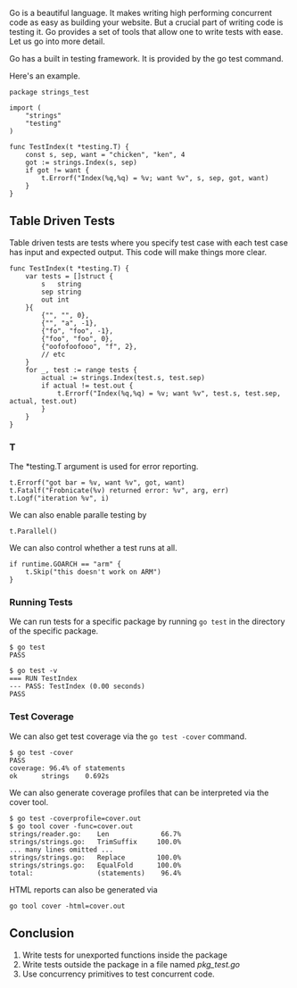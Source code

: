 Go is a beautiful language. It makes writing high performing concurrent code as easy as building your website. But a crucial part of writing code is testing it. Go provides a set of tools that allow one to write tests with ease. Let us go into more detail.

Go has a built in testing framework. It is provided by the go test command.

Here's an example.

```
package strings_test

import (
    "strings"
    "testing"
)

func TestIndex(t *testing.T) {
    const s, sep, want = "chicken", "ken", 4
    got := strings.Index(s, sep)
    if got != want {
        t.Errorf("Index(%q,%q) = %v; want %v", s, sep, got, want)
    }
}

```

## Table Driven Tests

Table driven tests are tests where you specify test case with each test case has input and expected output. This code will make things more clear.

```
func TestIndex(t *testing.T) {
    var tests = []struct {
        s   string
        sep string
        out int
    }{
        {"", "", 0},
        {"", "a", -1},
        {"fo", "foo", -1},
        {"foo", "foo", 0},
        {"oofofoofooo", "f", 2},
        // etc
    }
    for _, test := range tests {
        actual := strings.Index(test.s, test.sep)
        if actual != test.out {
            t.Errorf("Index(%q,%q) = %v; want %v", test.s, test.sep, actual, test.out)
        }
    }
}
```

### T

The *testing.T argument  is used for error reporting.

```
t.Errorf("got bar = %v, want %v", got, want)
t.Fatalf("Frobnicate(%v) returned error: %v", arg, err)
t.Logf("iteration %v", i)
```

We can also enable paralle testing by 

```
t.Parallel()
```

We can also control whether a test runs at all.

```
if runtime.GOARCH == "arm" {
    t.Skip("this doesn't work on ARM")
}
```

### Running Tests

We can run tests for a specific package by running ```go test``` in the directory of the specific package.
```
$ go test
PASS

$ go test -v
=== RUN TestIndex
--- PASS: TestIndex (0.00 seconds)
PASS
```

### Test Coverage 

We can also get test coverage via the ```go test -cover``` command.

```
$ go test -cover
PASS
coverage: 96.4% of statements
ok      strings    0.692s
```

We can also generate coverage profiles that can be interpreted via the cover tool.

```
$ go test -coverprofile=cover.out
$ go tool cover -func=cover.out
strings/reader.go:    Len             66.7%
strings/strings.go:   TrimSuffix     100.0%
... many lines omitted ...
strings/strings.go:   Replace        100.0%
strings/strings.go:   EqualFold      100.0%
total:                (statements)    96.4%
```

HTML reports can also be generated via

```
go tool cover -html=cover.out
```

## Conclusion

1. Write tests for unexported functions inside the package
2. Write tests outside the package in a file named _pkg_test.go_
3. Use concurrency primitives to test concurrent code.

